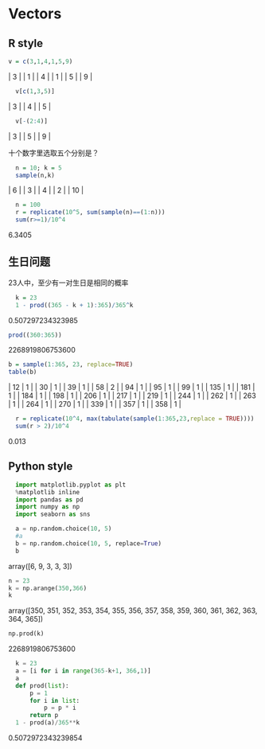 # Vectors
## R style
```R
v = c(3,1,4,1,5,9)
```

| 3 |
| 1 |
| 4 |
| 1 |
| 5 |
| 9 |

```R
  v[c(1,3,5)]
```

| 3 |
| 4 |
| 5 |

```R
  v[-(2:4)]
```

| 3 |
| 5 |
| 9 |

十个数字里选取五个分别是？

```R
  n = 10; k = 5
  sample(n,k)
```

|  6 |
|  3 |
|  4 |
|  2 |
| 10 |

```R
  n = 100
  r = replicate(10^5, sum(sample(n)==(1:n)))
  sum(r>=1)/10^4
```

6.3405



## 生日问题
23人中，至少有一对生日是相同的概率

```R
  k = 23
  1 - prod((365 - k + 1):365)/365^k

```

0.507297234323985

```R
prod((360:365))
```
2268919806753600

```R
b = sample(1:365, 23, replace=TRUE)
table(b)
```

|  12 | 1 |
|  30 | 1 |
|  39 | 1 |
|  58 | 2 |
|  94 | 1 |
|  95 | 1 |
|  99 | 1 |
| 135 | 1 |
| 181 | 1 |
| 184 | 1 |
| 198 | 1 |
| 206 | 1 |
| 217 | 1 |
| 219 | 1 |
| 244 | 1 |
| 262 | 1 |
| 263 | 1 |
| 264 | 1 |
| 270 | 1 |
| 339 | 1 |
| 357 | 1 |
| 358 | 1 |

```R
  r = replicate(10^4, max(tabulate(sample(1:365,23,replace = TRUE))))
  sum(r > 2)/10^4
```

0.013

## Python style
```python
  import matplotlib.pyplot as plt
  %matplotlib inline
  import pandas as pd
  import numpy as np
  import seaborn as sns

  a = np.random.choice(10, 5)
  #a
  b = np.random.choice(10, 5, replace=True)
  b
```

array([6, 9, 3, 3, 3])




```python
n = 23
k = np.arange(350,366)
k

```

array([350, 351, 352, 353, 354, 355, 356, 357, 358, 359, 360, 361, 362,
       363, 364, 365])



```python
np.prod(k)
```

2268919806753600

```python
  k = 23
  a = [i for i in range(365-k+1, 366,1)]
  a
  def prod(list):
      p = 1
      for i in list:
          p = p * i
      return p
  1 - prod(a)/365**k


```

0.5072972343239854

# 
